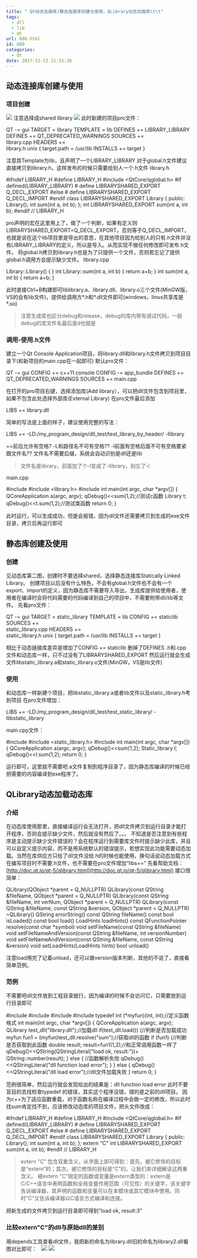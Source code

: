 ```yaml
---
title: " Qt动态连接库/静态连接库创建与使用，QLibrary动态加载库\t\t"
tags:
  - dll
  - lib
  - qt
url: 680.html
id: 680
categories:
  - Qt
date: 2017-12-13 21:33:20
---
```


动态连接库创建与使用
----------

### 项目创建

![](http://wx1.sinaimg.cn/mw690/a8dbb8d6ly1fmfdzv7uqxj20gg06xglv.jpg) 注意选择成shared library ![](http://wx2.sinaimg.cn/mw690/a8dbb8d6ly1fmfdzvoe7sj20dv02hgle.jpg) 此时新建的项目pro文件：

QT       -= gui
TARGET = library
TEMPLATE = lib
DEFINES += LIBRARY_LIBRARY
DEFINES += QT\_DEPRECATED\_WARNINGS
SOURCES += \
        library.cpp
HEADERS += \
        library.h
unix {
    target.path = /usr/lib
    INSTALLS += target
}

注意其Template为lib，且声明了一个LIBRARY_LIBRARY 对于global.h文件建议直接拷贝到library.h，这样发布的时候只需要给别人一个.h文件 library.h

#ifndef LIBRARY_H
#define LIBRARY_H
#include <QtCore/qglobal.h>
#if defined(LIBRARY_LIBRARY)
\#  define LIBRARYSHARED\_EXPORT Q\_DECL_EXPORT
#else
\#  define LIBRARYSHARED\_EXPORT Q\_DECL_IMPORT
#endif
class LIBRARYSHARED_EXPORT Library {
public:
    Library();
    int sum(int a, int b);
};
int LIBRARYSHARED_EXPORT sum(int a, int b);
#endif // LIBRARY_H

pro声明的宏在这里用上了，做了一个判断，如果有定义则LIBRARYSHARED\_EXPORT=Q\_DECL\_EXPORT，否则等于Q\_DECL\_IMPORT，也就是说在这个lib项目里是导出的意思，在其他项目因为给别人的只有.h文件并没有LIBRARY\_LIBRARY的定义，所以是导入。从而实现不做任何修改即可发布.h文件。 将global.h拷贝到library.h也是为了只提供一个文件，否则若忘记了提供global.h调用方会提示缺少文件。 library.cpp

Library::Library() {
}
int Library::sum(int a, int b) {
    return a+b;
}
int sum(int a, int b) {
    return a+b;
}

此时直接Ctrl+B构建即可liblibrary.a、library.dll、library.o三个文件(MinGW版，VS的会有lib文件)，提供给调用方*.h和*.dll文件即可(windows，linux共享库是*.so)

> 注意生成库也区分debug和release，debug的库内带有调试代码，一般debug的库文件名最后是d也就是

### 调用-使用.h文件

建立一个Qt Console Application项目，将library.dll和library.h文件拷贝到项目目录下(和新项目的main.cpp在一起即可) 默认pro文件：

QT -= gui
CONFIG += c++11 console
CONFIG -= app_bundle
DEFINES += QT\_DEPRECATED\_WARNINGS
SOURCES += main.cpp

在打开的pro项目右键，选择添加库(Add library），可以把dll文件包含到项目里，如果不包含此处选择外部库(External Library) 在pro文件最后添加

LIBS += library.dll

简单的写法是上面的样子，建议使用完整的写法：

LIBS += -LD:/my\_program\_design/dll\_test/test\_library\_by\_header/ -llibrary

+=前后允许有空格? -L和路径名不可有空格?? -l前面有空格后面不可有空格要紧跟文件名?? 文件名不需要后缀，系统会自动识别是dll还是lib

> 文件名是library，前面加了个-l变成了-llibrary，别忘了-l

main.cpp

#include <QCoreApplication>
#include <library.h>
#include <QDebug>
int main(int argc, char *argv\[\]) {
    QCoreApplication a(argc, argv);
    qDebug()<<sum(1,2);//测试c函数
    Library t;
    qDebug()<<t.sum(1,2);//测试类函数
    return 0;
}

此时运行，可以生成成功，但是会报错，因为dll文件还需要拷贝到生成的exe文件目录，拷贝后再运行即可

静态库创建及使用
--------

### 创建

见动态库第二图，创建时不要选择shared，选择静态连接库Statically Linked Library。 创建项目以后没有什么特色，不会有global.h文件也不会有一个export、import的定义，因为静态库不需要导入导出，生成库提供给使用者，使用者在编译时会将代码需要的代码编译到自己的项目中，不需要附带dll/lib等文件。 先看pro文件：

QT       -= gui
TARGET = static_library
TEMPLATE = lib
CONFIG += staticlib
SOURCES += \
        static_library.cpp
HEADERS += \
        static_library.h
unix {
    target.path = /usr/lib
    INSTALLS += target
}

相比于动态链接库差异是增加了CONFIG += staticlib 删掉了DEFINES .h和.cpp文件和动态库一样，只不过没有了LIBRARYSHARED\_EXPORT 然后运行就会生成文件libstatic\_library.a和static_library.o文件(MinGW，VS是lib文件)

### 使用

和动态库一样新建个项目，把libstatic\_library.a或者lib文件以及static\_library.h考到项目 在pro文件增加：

LIBS += -LD:/my\_program\_design/dll\_test/test\_static\_library/ -llibstatic\_library

main.cpp文件：

#include <QCoreApplication>
#include <static_library.h>
#include <QDebug>
int main(int argc, char *argv\[\]) {
    QCoreApplication a(argc, argv);
    qDebug()<<sum(1,2);
    Static_library l;
    qDebug()<<l.sum(1,2);
    return 0;
}

运行即可，这里就不需要吧.a文件复制到程序目录了，因为静态库编译的时候已经把需要的内容编译到exe程序了。

QLibrary动态加载动态库
---------------

### 介绍

在动态库使用那里，直接编译运行会无法打开，把dll文件拷贝到运行目录才能打开程序，否则会提示缺少文件，然后就没有然后了。。。 不知道是否注意到有些程序是主动提示缺少文件错误的？会在程序运行到需要库文件时提示缺少此库，并且可以自定义提示内容，而不是用系统默认的错误提示，若想实现此功能需要动态加载。当然在库供应方只给了dll文件没给.h的时候也能使用，换句话说动态加载方式在编写项目时不需要.h文件，也不需要在pro文件增加“libs+=” 先看帮助文档：[http://doc.qt.io/qt-5/qlibrary.html](http://doc.qt.io/qt-5/qlibrary.html) 接口很简单：

QLibrary(QObject *parent = Q_NULLPTR)
QLibrary(const QString &fileName, QObject *parent = Q_NULLPTR)
QLibrary(const QString &fileName, int verNum, QObject *parent = Q_NULLPTR)
QLibrary(const QString &fileName, const QString &version, QObject *parent = Q_NULLPTR)
~QLibrary()
QString errorString() const
QString fileName() const
bool isLoaded() const
bool load()
LoadHints loadHints() const
QFunctionPointer resolve(const char *symbol)
void setFileName(const QString &fileName)
void setFileNameAndVersion(const QString &fileName, int versionNumber)
void setFileNameAndVersion(const QString &fileName, const QString &version)
void setLoadHints(LoadHints hints)
bool unload()

注意load用完了记着unload，还可以做version版本判断，其他的不说了，直接看简单范例。

### 范例

不需要吧dll文件放到工程目录就行，因为编译的时候不会访问它，只需要放到运行目录即可

#include <QCoreApplication>
#include <QString>
#include <QDebug>
#include <QLibrary>
typedef int (*myfun)(int, int);//定义函数格式
int main(int argc, char *argv\[\]) {
    QCoreApplication a(argc, argv);
    QLibrary test_dll("library.dll");//加载dll
    if(test_dll.load()) {//判断是否加载成功
        myfun fun1 = (myfun)test_dll.resolve("sum");//获取dll的函数
        if (fun1) {//判断是否获取到此函数
            double result;
            result=fun1(1,2);//和正常调用函数一样了
            qDebug()<<QString(QStringLiteral("load ok, result:"))+
                      QString::number(result);
        }
        else {
            //函数解析失败
            qDebug()<<QStringLiteral("dll function load error");
        }
    }
    else {
        qDebug()<<QStringLiteral("dll load error");//dll文件加载失败
    }
    return 0;
}

范例很简单，然后运行就会发现给出的结果是：dll function load error 此时不要盲目的去找检查typedef 的错误，其实这个程序没错，错的是之前的dll项目。 因为c++为了适应函数重载，对于函数名称在编译过程中会做一定的修改，所以此时找sum肯定找不到，应该修改动态库的项目文件，把头文件改成：

#ifndef LIBRARY_H
#define LIBRARY_H
#include <QtCore/qglobal.h>
#if defined(LIBRARY_LIBRARY)
\#  define LIBRARYSHARED\_EXPORT Q\_DECL_EXPORT
#else
\#  define LIBRARYSHARED\_EXPORT Q\_DECL_IMPORT
#endif
class LIBRARYSHARED_EXPORT Library {
public:
    Library();
    int sum(int a, int b);
};
extern "C" int LIBRARYSHARED_EXPORT sum(int a, int b);
#endif // LIBRARY_H

> extern "C" 包含双重含义，从字面上即可得到：首先，被它修饰的目标是“extern”的；其次，被它修饰的目标是“C”的。让我们来详细解读这两重含义。 被extern "C"限定的函数或变量是extern类型的：extern是C/C++语言中表明函数和全局变量作用范围（可见性）的关键字，该关键字告诉编译器，其声明的函数和变量可以在本模块或其它模块中使用。同时"C"又告诉编译器以C语言方式编译和连接。

把新生成的文件拷贝到运行目录即可得到"load ok, result:3"

### 比较extern"C"的dll与原始dll的差别

用depends工具查看dll文件，我把新的命名为library.dll旧的命名为library2.dll看图对比即可：   ![](http://wx1.sinaimg.cn/mw690/a8dbb8d6ly1fmfgryx6z6j20l90azq5u.jpg) ![](http://wx2.sinaimg.cn/mw690/a8dbb8d6ly1fmfgrzxn1ej20nj0b8mzr.jpg)